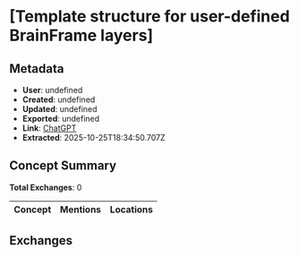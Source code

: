 # \[Template structure for user-defined BrainFrame layers\]

## Metadata

- **User**: undefined
- **Created**: undefined
- **Updated**: undefined
- **Exported**: undefined
- **Link**: [ChatGPT](undefined)
- **Extracted**: 2025-10-25T18:34:50.707Z

## Concept Summary

**Total Exchanges**: 0

| Concept | Mentions | Locations |
|---------|----------|----------|

## Exchanges

